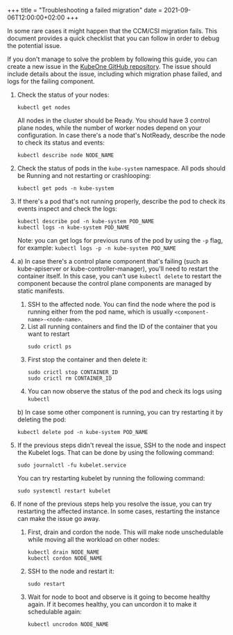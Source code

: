 +++
title = "Troubleshooting a failed migration"
date = 2021-09-06T12:00:00+02:00
+++

In some rare cases it might happen that the CCM/CSI migration fails. This
document provides a quick checklist that you can follow in order to debug the
potential issue.

If you don't manage to solve the problem by following this guide, you can
create a new issue in the [KubeOne GitHub repository][kubeone-issues].
The issue should include details about the issue, including which migration
phase failed, and logs for the failing component.

1. Check the status of your nodes:
   ```
   kubectl get nodes
   ```
    All nodes in the cluster should be Ready. You should have 3 control plane
    nodes, while the number of worker nodes depend on your configuration. In
    case there's a node that's NotReady, describe the node to check its status
    and events:
    ```
    kubectl describe node NODE_NAME
    ```
    
2. Check the status of pods in the `kube-system` namespace. All pods should be
Running and not restarting or crashlooping:
   ```
   kubectl get pods -n kube-system
   ```

3. If there's a pod that's not running properly, describe the pod to check its
   events inspect and check the logs:
   ```
   kubectl describe pod -n kube-system POD_NAME
   kubectl logs -n kube-system POD_NAME
   ```
   Note: you can get logs for previous runs of the pod by using the `-p` flag,
   for example: `kubectl logs -p -n kube-system POD_NAME`

4. 
   a) In case there's a control plane component that's failing (such as
   kube-apiserver or kube-controller-manager), you'll need to restart the
   container itself. In this case, you can't use `kubectl delete` to restart
   the component because the control plane components are managed by static
   manifests.

   1. SSH to the affected node. You can find the node where the pod is running
      either from the pod name, which is usually `<component-name>-<node-name>`.
   2. List all running containers and find the ID of the container that you want
      to restart
      ```
      sudo crictl ps
      ```
   3. First stop the container and then delete it:
      ```
      sudo crictl stop CONTAINER_ID
      sudo crictl rm CONTAINER_ID
      ```
    4. You can now observe the status of the pod and check its logs using
       `kubectl`

   b) In case some other component is running, you can try restarting it by
   deleting the pod:
   ```
   kubectl delete pod -n kube-system POD_NAME
   ```

5. If the previous steps didn't reveal the issue, SSH to the node and inspect
   the Kubelet logs. That can be done by using the following command:
   ```
   sudo journalctl -fu kubelet.service
   ```
   You can try restarting kubelet by running the following command:
   ```
   sudo systemctl restart kubelet
   ```

6. If none of the previous steps help you resolve the issue, you can try
   restarting the affected instance. In some cases, restarting the instance can
   make the issue go away.

   1. First, drain and cordon the node. This will make node unschedulable while
      moving all the workload on other nodes:
      ```
      kubectl drain NODE_NAME
      kubectl cordon NODE_NAME
      ```
   2. SSH to the node and restart it:
      ```
      sudo restart
      ```
   3. Wait for node to boot and observe is it going to become healthy again. If
      it becomes healthy, you can uncordon it to make it schedulable again:
      ```
      kubectl uncrodon NODE_NAME
      ```

[kubeone-issues]: https://github.com/kubermatic/kubeone/issues
